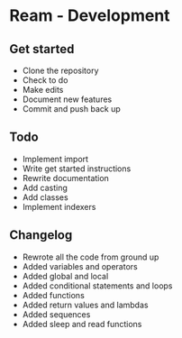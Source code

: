 # Ream - Development

## Get started

- Clone the repository
- Check to do
- Make edits
- Document new features
- Commit and push back up

## Todo

- Implement import
- Write get started instructions
- Rewrite documentation
- Add casting
- Add classes
- Implement indexers

## Changelog

- Rewrote all the code from ground up
- Added variables and operators
- Added global and local
- Added conditional statements and loops
- Added functions
- Added return values and lambdas
- Added sequences
- Added sleep and read functions
